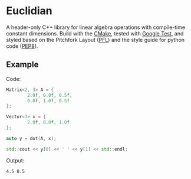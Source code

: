 # Euclidian

A header-only C++ library for linear algebra operations with compile-time constant dimensions. Build with the [CMake](https://cmake.org/), tested with [Google Test](https://github.com/google/googletest), and styled based on the Pitchfork Layout ([PFL](https://github.com/vector-of-bool/pitchfork)) and the style guide for python code ([PEP8](https://www.python.org/dev/peps/pep-0008/)).

## Example
Code:
```cpp
Matrix<2, 3> A = {
        2.0f, 0.0f, 0.5f,
        0.0f, 1.0f, 0.5f
};

Vector<3> x = {
        2.0f, 8.0f, 1.0f
};

auto y = dot(A, x);

std::cout << y[0] << ' ' << y[1] << std::endl;
```
Output:
```
4.5 8.5
```
